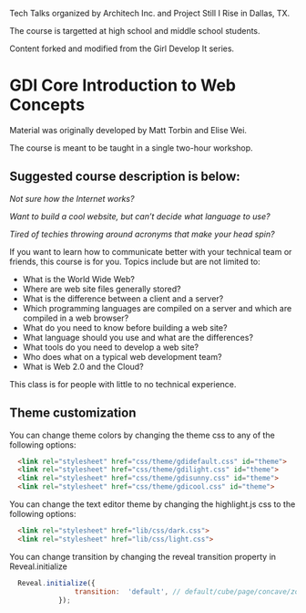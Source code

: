 Tech Talks organized by Architech Inc. and Project Still I Rise in Dallas, TX. 

The course is targetted at high school and middle school students. 

Content forked and modified from the Girl Develop It series.

GDI Core Introduction to Web Concepts
======================

Material was originally developed by Matt Torbin and Elise Wei.

The course is meant to be taught in a single two-hour workshop. 

## Suggested course description is below:

*Not sure how the Internet works?*

*Want to build a cool website, but can’t decide what language to use?*

*Tired of techies throwing around acronyms that make your head spin?*

If you want to learn how to communicate better with your technical team or friends, this course is for you. Topics include but are not limited to:

*   What is the World Wide Web?
*   Where are web site files generally stored?
*   What is the difference between a client and a server?
*   Which programming languages are compiled on a server and which are compiled in a web browser?
*   What do you need to know before building a web site?
*   What language should you use and what are the differences?
*   What tools do you need to develop a web site?
*   Who does what on a typical web development team?
*   What is Web 2.0 and the Cloud?

This class is for people with little to no technical experience.

## Theme customization

You can change theme colors by changing the theme css to any of the following options:
```html
  <link rel="stylesheet" href="css/theme/gdidefault.css" id="theme">
  <link rel="stylesheet" href="css/theme/gdilight.css" id="theme">
  <link rel="stylesheet" href="css/theme/gdisunny.css" id="theme">
  <link rel="stylesheet" href="css/theme/gdicool.css" id="theme">
```
You can change the text editor theme by changing the highlight.js css to the following options:
```html
  <link rel="stylesheet" href="lib/css/dark.css">
  <link rel="stylesheet" href="lib/css/light.css">
```
You can change transition by changing the reveal transition property in Reveal.initialize
```javascript
  Reveal.initialize({
  				transition:  'default', // default/cube/page/concave/zoom/linear/none
  			});